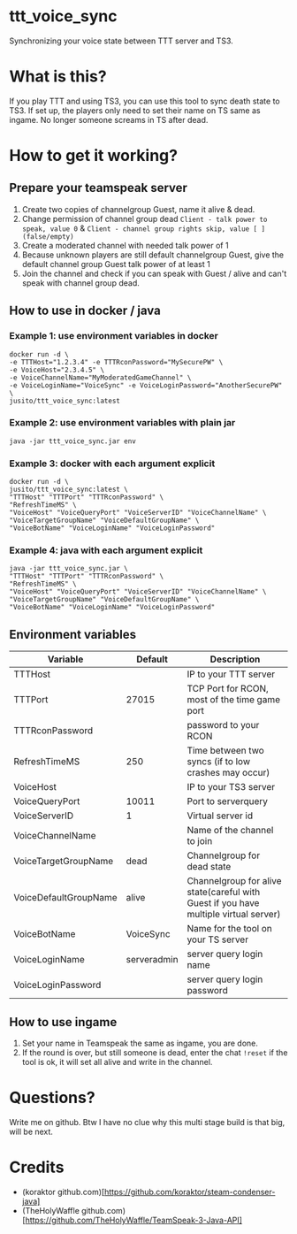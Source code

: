 # ttt\_voice\_sync
Synchronizing your voice state between TTT server and TS3.

# What is this?
If you play TTT and using TS3, you can use this tool to sync death state to TS3. If set up, the players only need to set their name on TS same as ingame. No longer someone screams in TS after dead.

# How to get it working?
## Prepare your teamspeak server
1. Create two copies of channelgroup Guest, name it alive & dead.
2. Change permission of channel group dead `Client - talk power to speak, value 0` & `Client - channel group rights skip, value [ ](false/empty)`
3. Create a moderated channel with needed talk power of 1
4. Because unknown players are still default channelgroup Guest, give the default channel group Guest talk power of at least 1
5. Join the channel and check if you can speak with Guest / alive and can't speak with channel group dead.

## How to use in docker / java

### Example 1: use environment variables in docker
```
docker run -d \
-e TTTHost="1.2.3.4" -e TTTRconPassword="MySecurePW" \
-e VoiceHost="2.3.4.5" \
-e VoiceChannelName="MyModeratedGameChannel" \
-e VoiceLoginName="VoiceSync" -e VoiceLoginPassword="AnotherSecurePW" \
jusito/ttt_voice_sync:latest
```

### Example 2: use environment variables with plain jar
```
java -jar ttt_voice_sync.jar env
```

### Example 3: docker with each argument explicit
```
docker run -d \
jusito/ttt_voice_sync:latest \
"TTTHost" "TTTPort" "TTTRconPassword" \
"RefreshTimeMS" \
"VoiceHost" "VoiceQueryPort" "VoiceServerID" "VoiceChannelName" \
"VoiceTargetGroupName" "VoiceDefaultGroupName" \
"VoiceBotName" "VoiceLoginName" "VoiceLoginPassword"
```

### Example 4: java with each argument explicit
```
java -jar ttt_voice_sync.jar \
"TTTHost" "TTTPort" "TTTRconPassword" \
"RefreshTimeMS" \
"VoiceHost" "VoiceQueryPort" "VoiceServerID" "VoiceChannelName" \
"VoiceTargetGroupName" "VoiceDefaultGroupName" \
"VoiceBotName" "VoiceLoginName" "VoiceLoginPassword"
```

## Environment variables

|Variable|Default|Description|
|--------|-------|-----------|
|TTTHost||IP to your TTT server|
|TTTPort|27015|TCP Port for RCON, most of the time game port|
|TTTRconPassword||password to your RCON|
|RefreshTimeMS|250|Time between two syncs (if to low crashes may occur)|
|VoiceHost||IP to your TS3 server|
|VoiceQueryPort|10011|Port to serverquery|
|VoiceServerID|1|Virtual server id|
|VoiceChannelName||Name of the channel to join|
|VoiceTargetGroupName|dead|Channelgroup for dead state|
|VoiceDefaultGroupName|alive|Channelgroup for alive state(careful with Guest if you have multiple virtual server)|
|VoiceBotName|VoiceSync|Name for the tool on your TS server|
|VoiceLoginName|serveradmin|server query login name|
|VoiceLoginPassword||server query login password|

## How to use ingame
1. Set your name in Teamspeak the same as ingame, you are done.
2. If the round is over, but still someone is dead, enter the chat `!reset` if the tool is ok, it will set all alive and write in the channel.

# Questions?
Write me on github. Btw I have no clue why this multi stage build is that big, will be next.

# Credits
* (koraktor github.com)[https://github.com/koraktor/steam-condenser-java]
* (TheHolyWaffle github.com)[https://github.com/TheHolyWaffle/TeamSpeak-3-Java-API]
